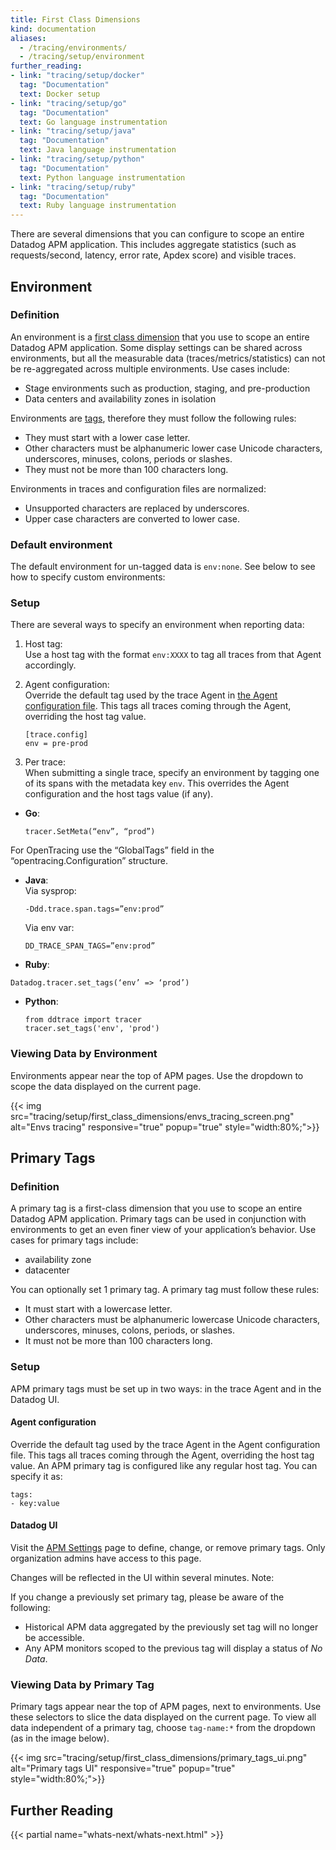 ```yaml
---
title: First Class Dimensions
kind: documentation
aliases:
  - /tracing/environments/
  - /tracing/setup/environment
further_reading:
- link: "tracing/setup/docker"
  tag: "Documentation"
  text: Docker setup
- link: "tracing/setup/go"
  tag: "Documentation"
  text: Go language instrumentation
- link: "tracing/setup/java"
  tag: "Documentation"
  text: Java language instrumentation
- link: "tracing/setup/python"
  tag: "Documentation"
  text: Python language instrumentation
- link: "tracing/setup/ruby"
  tag: "Documentation"
  text: Ruby language instrumentation
---
```


There are several dimensions that you can configure to scope an entire Datadog APM application. This includes aggregate statistics (such as requests/second, latency, error rate, Apdex score) and visible traces.

## Environment
### Definition

An environment is a [first class dimension](#primary-tags) that you use to scope an entire Datadog APM application. Some display settings can be shared across environments, but all the measurable data (traces/metrics/statistics) can not be re-aggregated across multiple environments. Use cases include:

* Stage environments such as production, staging, and pre-production
* Data centers and availability zones in isolation

Environments are [tags][1], therefore they must follow the following rules:

* They must start with a lower case letter.
* Other characters must be alphanumeric lower case Unicode characters, underscores, minuses, colons, periods or slashes.
* They must not be more than 100 characters long.

Environments in traces and configuration files are normalized:

* Unsupported characters are replaced by underscores.
* Upper case characters are converted to lower case.

### Default environment

The default environment for un-tagged data is `env:none`. See below to see how to specify custom environments:

### Setup

There are several ways to specify an environment when reporting data:

1. Host tag:  
  Use a host tag with the format `env:XXXX` to tag all traces from that Agent accordingly.

2. Agent configuration:  
  Override the default tag used by the trace Agent in [the Agent configuration file][2]. This tags all traces coming through the Agent, overriding the host tag value.

    ```
    [trace.config]
    env = pre-prod
    ```

3. Per trace:  
  When submitting a single trace, specify an environment by tagging one of its spans with the metadata key `env`. This overrides the Agent configuration and the host tags value (if any).  

  * **Go**:
    ```
    tracer.SetMeta(“env”, “prod”)
    ```
  For OpenTracing use the “GlobalTags” field in the “opentracing.Configuration” structure.

  * **Java**:  
      Via sysprop: 
      ```
      -Ddd.trace.span.tags=”env:prod”
      ```
      Via env var:
      ```
      DD_TRACE_SPAN_TAGS=”env:prod”
      ```

  * **Ruby**:
  ```
  Datadog.tracer.set_tags(‘env’ => ‘prod’)
  ```

  * **Python**:
    ```
    from ddtrace import tracer
    tracer.set_tags('env', 'prod')
    ```

### Viewing Data by Environment

Environments appear near the top of APM pages. Use the dropdown to scope the data displayed on the current page.

{{< img src="tracing/setup/first_class_dimensions/envs_tracing_screen.png" alt="Envs tracing" responsive="true" popup="true" style="width:80%;">}}


## Primary Tags
### Definition

A primary tag is a first-class dimension that you use to scope an entire Datadog APM application. Primary tags can be used in conjunction with environments to get an even finer view of your application’s behavior. Use cases for primary tags include:

* availability zone
* datacenter

You can optionally set 1 primary tag. A primary tag must follow these rules:

* It must start with a lowercase letter.
* Other characters must be alphanumeric lowercase Unicode characters, underscores, minuses, colons, periods, or slashes.
* It must not be more than 100 characters long.

### Setup
APM primary tags must be set up in two ways: in the trace Agent and in the Datadog UI.

#### Agent configuration
Override the default tag used by the trace Agent in the Agent configuration file. This tags all traces coming through the Agent, overriding the host tag value. An APM primary tag is configured like any regular host tag. You can specify it as:

```
tags:
- key:value
```

#### Datadog UI

Visit the [APM Settings](https://app.datadoghq.com/apm/settings) page to define, change, or remove primary tags. Only organization admins have access to this page. 

Changes will be reflected in the UI within several minutes.  Note:

 If you change a previously set primary tag, please be aware of the following:

* Historical APM data aggregated by the previously set tag will no longer be accessible.
* Any APM monitors scoped to the previous tag will display a status of _No Data_.

### Viewing Data by Primary Tag

Primary tags appear near the top of APM pages, next to environments. Use these selectors to slice the data displayed on the current page. To view all data independent of a primary tag, choose `tag-name:*` from the dropdown (as in the image below).

{{< img src="tracing/setup/first_class_dimensions/primary_tags_ui.png" alt="Primary tags UI" responsive="true" popup="true" style="width:80%;">}}

## Further Reading

{{< partial name="whats-next/whats-next.html" >}}

[1]: /agent/tagging
[2]: /agent/faq/where-is-the-configuration-file-for-the-agent
